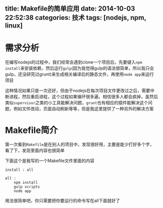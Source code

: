 title: Makefile的简单应用
date: 2014-10-03 22:52:38
categories: 技术
tags: [nodejs, npm, linux]
---

需求分析
================
在编写nodejs的过程中，我们经常会遇到clone一个项目后，先要键入``npm install``来安装依赖，然后运行``gulp``(因为我觉得gulp的语法很简单，所以我只会gulp，还没研究过grunt)来生成相关编译后的静态文件，再使用``node app``来运行项目

这种情况如果只是一次还好，但由于nodejs在每次项目文件更改过之后，需要中断进程，然后重启进程，这个过程如果循环很多遍，相信很多人都会疯掉，虽然后类似``supervisor``之类的小工具能解决问题，``grunt``也有相应的插件能解决这个问题，例如文件改动，页面自动刷新等等，但是我这里提供了一种另外的解决方案

Makefile简介
================

第一次看到``Makefile``是在别人的项目中，发现很好用，主要是能少打好多个字，看了下，发现里面内容也很简单

下面这个是我写的一个Makefile文件里面的内容
```
install : all

all :
	npm install
	gulp scripts
	node app
```

用法很简单吧，你只需要把你要运行的命令写在all下面就好了
